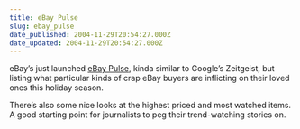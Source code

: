 ```yaml
---
title: eBay Pulse
slug: ebay_pulse
date_published: 2004-11-29T20:54:27.000Z
date_updated: 2004-11-29T20:54:27.000Z
---
```


eBay’s just launched [eBay Pulse](http://pulse.ebay.com/), kinda similar to Google’s Zeitgeist, but listing what particular kinds of crap eBay buyers are inflicting on their loved ones this holiday season.

There’s also some nice looks at the highest priced and most watched items. A good starting point for journalists to peg their trend-watching stories on.
